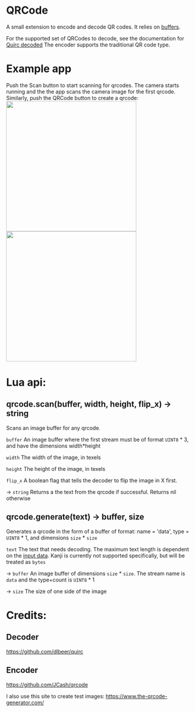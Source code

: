 # QRCode

A small extension to encode and decode QR codes.
It relies on [buffers](https://www.defold.com/ref/buffer/).

For the supported set of QRCodes to decode, see the documentation for [Quirc decoded](https://github.com/dlbeer/quirc)
The encoder supports the traditional QR code type.

# Example app

Push the Scan button to start scanning for qrcodes. The camera starts running and the the app scans the
camera image for the first qrcode. Similarly, push the QRCode button to create a qrcode:
<br/>
<img src="https://github.com/defold/extension-qrcode/raw/master/screenshots/scan.png" width="350">
<img src="https://github.com/defold/extension-qrcode/raw/master/screenshots/create.png" width="350">

# Lua api:

## qrcode.scan(buffer, width, height, flip_x) -> string

Scans an image buffer for any qrcode.

  `buffer` An image buffer where the first stream must be of format `UINT8` * 3, and have the dimensions width*height

  `width` The width of the image, in texels

  `height` The height of the image, in texels

  `flip_x` A boolean flag that tells the decoder to flip the image in X first.

  -> `string` Returns a the text from the qrcode if successful. Returns nil otherwise

## qrcode.generate(text) -> buffer, size

Generates a qrcode in the form of a buffer of format: name = 'data', type = `UINT8` * 1, and dimensions `size` * `size`

  `text` The text that needs decoding. The maximum text length is dependent on the [input data](http://www.qrcode.com/en/about/version.html). Kanji is currently not supported specifically, but will be treated as `bytes`

  -> `buffer` An image buffer of dimensions `size` * `size`. The stream name is `data` and the type+count is `UINT8` * 1

  -> `size` The size of one side of the image

# Credits:

## Decoder

https://github.com/dlbeer/quirc

## Encoder

https://github.com/JCash/qrcode

I also use this site to create test images:
https://www.the-qrcode-generator.com/